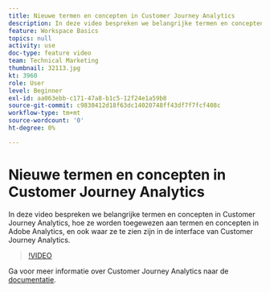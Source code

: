 ```yaml
---
title: Nieuwe termen en concepten in Customer Journey Analytics
description: In deze video bespreken we belangrijke termen en concepten in Adobe Customer Journey Analytics, hoe ze worden toegewezen aan termen en concepten in Adobe Analytics, en ook waar ze te zien zijn in de interface van Customer Journey Analytics.
feature: Workspace Basics
topics: null
activity: use
doc-type: feature video
team: Technical Marketing
thumbnail: 32113.jpg
kt: 3960
role: User
level: Beginner
exl-id: aa063ebb-c171-47a8-b1c5-12f24e1a59b8
source-git-commit: c9830412d18f63dc14020748ff43df7f7fcf408c
workflow-type: tm+mt
source-wordcount: '0'
ht-degree: 0%

---
```


# Nieuwe termen en concepten in Customer Journey Analytics

In deze video bespreken we belangrijke termen en concepten in Customer Journey Analytics, hoe ze worden toegewezen aan termen en concepten in Adobe Analytics, en ook waar ze te zien zijn in de interface van Customer Journey Analytics.

>[!VIDEO](https://video.tv.adobe.com/v/32113/?quality=12&learn=on)

Ga voor meer informatie over Customer Journey Analytics naar de [documentatie](https://experienceleague.adobe.com/docs/analytics-platform/using/cja-landing.html?lang=nl-NL).
